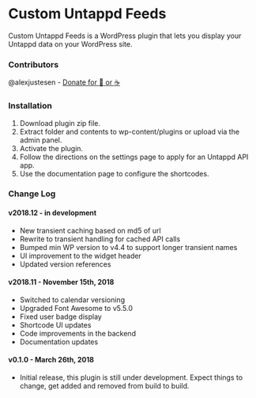 # Custom Untappd Feeds
Custom Untappd Feeds is a WordPress plugin that lets you display your Untappd data on your WordPress site.

### Contributors
@alexjustesen - [Donate for :beers: or :coffee:](https://ko-fi.com/alexjustesen)

### Installation

1. Download plugin zip file.
2. Extract folder and contents to wp-content/plugins or upload via the admin panel.
3. Activate the plugin.
4. Follow the directions on the settings page to apply for an Untappd API app.
5. Use the documentation page to configure the shortcodes.

### Change Log

#### v2018.12 - in development
* New transient caching based on md5 of url
* Rewrite to transient handling for cached API calls
* Bumped min WP version to v4.4 to support longer transient names
* UI improvement to the widget header
* Updated version references

#### v2018.11 - November 15th, 2018
* Switched to calendar versioning
* Upgraded Font Awesome to v5.5.0
* Fixed user badge display
* Shortcode UI updates
* Code improvements in the backend
* Documentation updates

#### v0.1.0 - March 26th, 2018
* Initial release, this plugin is still under development. Expect things to change, get added and removed from build to build.
